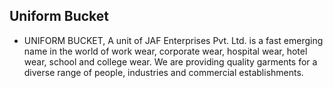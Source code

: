 ## Uniform Bucket 

- UNIFORM BUCKET, A unit of JAF Enterprises Pvt. Ltd. is a fast emerging name in the world of work wear, corporate wear, hospital wear, hotel wear, school and college wear. We are providing quality garments for a diverse range of people, industries and commercial establishments.